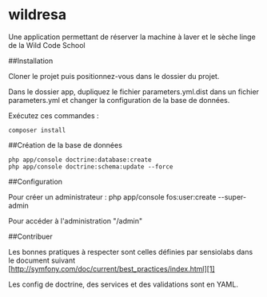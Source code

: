 wildresa
========


Une application permettant de réserver la machine à laver et le sèche linge de la Wild Code School


##Installation


Cloner le projet puis positionnez-vous dans le dossier du projet.


Dans le dossier app, dupliquez le fichier parameters.yml.dist dans un fichier parameters.yml et changer la configuration de la base de données.


Exécutez ces commandes :

    composer install
    
##Création de la base de données

    php app/console doctrine:database:create
    php app/console doctrine:schema:update --force

##Configuration


Pour créer un administrateur : php app/console fos:user:create --super-admin

Pour accéder à l'administration "/admin"

##Contribuer

Les bonnes pratiques à respecter sont celles définies par sensiolabs dans le document suivant [http://symfony.com/doc/current/best_practices/index.html][1]

Les config de doctrine, des services et des validations sont en YAML.

[1]:  http://symfony.com/doc/current/best_practices/index.html











